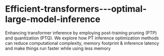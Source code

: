# Efficient-transformers---optimal-large-model-inference
Enhancing transformer inference by employing post-training pruning (PTP) and quantization (PTQ). We explore how PT inference optimization methods can reduce computational complexity, memory footprint &amp; inference latency and make things run faster while using less memory
